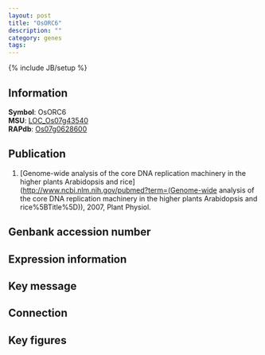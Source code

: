 ```yaml
---
layout: post
title: "OsORC6"
description: ""
category: genes
tags: 
---
```

{% include JB/setup %}

## Information
__Symbol__: OsORC6  
__MSU__: [LOC_Os07g43540](http://rice.plantbiology.msu.edu/cgi-bin/ORF_infopage.cgi?orf=LOC_Os07g43540)  
__RAPdb__: [Os07g0628600](http://rapdb.dna.affrc.go.jp/viewer/gbrowse_details/irgsp1?name=Os07g0628600)  

## Publication
1. [Genome-wide analysis of the core DNA replication machinery in the higher plants Arabidopsis and rice](http://www.ncbi.nlm.nih.gov/pubmed?term=(Genome-wide analysis of the core DNA replication machinery in the higher plants Arabidopsis and rice%5BTitle%5D)), 2007, Plant Physiol.

## Genbank accession number

## Expression information

## Key message

## Connection

## Key figures


